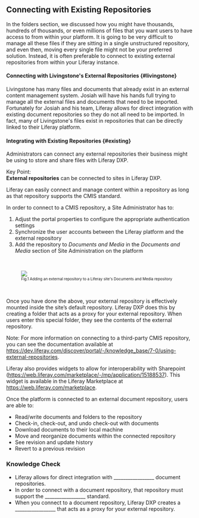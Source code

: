 ## Connecting with Existing Repositories

In the folders section, we discussed how you might have thousands, hundreds of thousands, or even millions of files that you want users to have access to from within your platform. It is going to be very difficult to manage all these files if they are sitting in a single unstructured repository, and even then, moving every single file might not be your preferred solution. Instead, it is often preferable to connect to existing external repositories from within your Liferay instance.

#### Connecting with Livingstone's External Repositories {#livingstone}

Livingstone has many files and documents that already exist in an external content management system. Josiah will have his hands full trying to manage all the external files and documents that need to be imported. Fortunately for Josiah and his team, Liferay allows for direct integration with existing document repositories so they do not all need to be imported. In fact, many of Livingstone's files exist in repositories that can be directly linked to their Liferay platform.

#### Integrating with Existing Repositories {#existing}

Administrators can connect any external repositories their business might be using to store and share files with Liferay DXP.

<div class="key-point">
Key Point: <br />
<strong>External repositories</strong> can be connected to sites in Liferay DXP.
</div>

Liferay can easily connect and manage content within a repository as long as that repository supports the CMIS standard.

In order to connect to a CMIS repository, a Site Administrator has to: 

1. Adjust the portal properties to configure the appropriate authentication settings
2. Synchronize the user accounts between the Liferay platform and the external repository
3. Add the repository to _Documents and Media_ in the _Documents and Media_ section of Site Administration on the platform

<br />

<figure>
	<img src="../images/add-new-repo.png" style="max-height:40%" />
	<figcaption style="font-size: x-small">Fig.1 Adding an external repository to a Liferay site's Documents and Media repository</figcaption>
</figure>

<br />

Once you have done the above, your external repository is effectively mounted inside the site’s default repository. Liferay DXP does this by creating a folder that acts as a proxy for your external repository. When users enter this special folder, they see the contents of the external repository.

<div class="note">
Note: For more information on connecting to a third-party CMIS repository, you can see the documentation available at <a href="https://dev.liferay.com/discover/portal/-/knowledge_base/7-0/using-external-repositories">https://dev.liferay.com/discover/portal/-/knowledge_base/7-0/using-external-repositories</a>.
</div>

Liferay also provides widgets to allow for interoperability with Sharepoint (https://web.liferay.com/marketplace/-/mp/application/15188537). This widget is available in the Liferay Marketplace at https://web.liferay.com/marketplace.

Once the platform is connected to an external document repository, users are able to: 

- Read/write documents and folders to the repository
- Check-in, check-out, and undo check-out with documents
- Download documents to their local machine
- Move and reorganize documents within the connected repository
- See revision and update history
- Revert to a previous revision

<div class="summary">
<h3>Knowledge Check</h3>
<ul>
  <li>Liferay allows for direct integration with _________________ document repositories.</li>
  <li>In order to connect with a document repository, that repository must support the _________________ standard.</li>
  <li>When you connect to a document repository, Liferay DXP creates a _________________ that acts as a proxy for your external repository.</li>
</ul>
</div>

